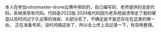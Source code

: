 本人在参加robotmaster-drone比赛中用到的、自己编写的、老师提供的全部代码，系继承原有代码。代码是2022版
2024版代码因为老系统崩溃带走了我的硬盘以及时间过于久远等的缘故，大部分丢了，不确定是不是还存在在这里的哪一处。
正在准备考研，没时间搞这些了，所以全上传上去记录一下，有空再整理。
